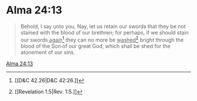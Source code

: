 # Alma 24:13

> Behold, I say unto you, Nay, let us retain our swords that they be not stained with the blood of our brethren; for perhaps, if we should stain our swords <u>again</u>[^a] they can no more be <u>washed</u>[^b] bright through the blood of the Son of our great God, which shall be shed for the atonement of our sins.

[Alma 24:13](https://www.churchofjesuschrist.org/study/scriptures/bofm/alma/24?lang=eng&id=p13#p13)


[^a]: [[D&C 42.26|D&C 42:26.]]
[^b]: [[Revelation 1.5|Rev. 1:5.]]

